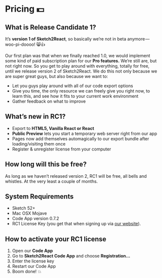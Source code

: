# Pricing 💵

## **What is Release Candidate 1?**

It’s **version 1 of Sketch2React**, so basically we’re not in beta anymore — woo-pi-doooo! 😸👍

Our first plan was that when we finally reached 1.0, we would implement some kind of paid subscription plan for our **Pro features.** We’re still are, but not right now. So you get to play around with everything, totally for free, until we release version 2 of Sketch2React. We do this not only because we are super great guys, but also because we want to:

* Let you guys play around with all of our code export options
* Give you time, the only resource we can freely give you right now, to learn this, and see how it fits to your current work environment
* Gather feedback on what to improve

## **What’s new in RC1?**

* Export to **HTML5, Vanilla React or React**
* **Public Preview** lets you start a temporary web server right from our app
* Pages now add themselves automagically to our export bundle after loading/visiting them once
* Register & unregister license from your computer

## **How long will this be free?**

As long as we haven’t released version 2, RC1 will be free, all bells and whistles. At the very least a couple of months.

## **System Requirements**

* Sketch 52+
* Mac OSX Mojave
* Code App version 0.7.2
* RC1 License Key \(you get that when signing up via [our website](https://sketch2react.io/)\).

## **How to activate your RC1 license**

1. Open our **Code App**
2. Go to **Sketch2React Code App** and choose **Registration…**
3. Enter the license key
4. Restart our Code App
5. Boom done! 💥

